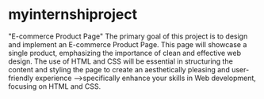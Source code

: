 # myinternshiproject
 "E-commerce Product Page"
 The primary goal of this project is to design and implement an E-commerce Product Page. This
page will showcase a single product, emphasizing the importance of clean and effective web
design. The use of HTML and CSS will be essential in structuring the content and styling the page to
create an aesthetically pleasing and user-friendly experience
-->specifically enhance your skills in Web development,  focusing on HTML and CSS.
